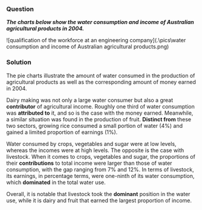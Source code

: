 ### Question

***The charts below show the water consumption and income of Australian agricultural products in 2004.*** 

![qualification of the workforce at an engineering company](.\pics\water consumption and income of Australian agricultural products.png)

### Solution

The pie charts illustrate the amount of water consumed in the production of agricultural products as well as the corresponding amount of money earned in 2004.

Dairy making was not only a large water consumer but also a great **contributor** of agricultural income. Roughly one third of water consumption was **attributed to** it, and so is the case with the money earned. Meanwhile, a similar situation was found in the production of fruit. **Distinct from** these two sectors, growing rice consumed a small portion of water (4%) and gained a limited proportion of earnings (1%).

Water consumed by crops, vegetables and sugar were at low levels, whereas the incomes were at high levels. The opposite is the case with livestock. When it comes to crops, vegetables and sugar, the proportions of their **contributions** to total income were larger than those of water consumption, with the gap ranging from 7% and 12%. In terms of livestock, its earnings, in percentage terms, were one-ninth of its water consumption, which **dominated** in the total water use.

Overall, it is notable that livestock took the **dominant** position in the water use, while it is dairy and fruit that earned the largest proportion of income.
